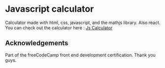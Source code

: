 # Javascript calculator

Calculator made with html, css, javascript, and the mathjs library. Also react.
You can check out the calculator here : [Js Calculator](https://js-calc.pages.dev)

## Acknowledgements

Part of the freeCodeCamp front end development certification. Thank you guys.
